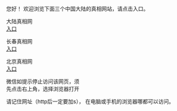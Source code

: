 
   您好！ 欢迎浏览下面三个中国大陆的真相网站，请点击入口。 <br/>






   大陆真相网<br/>
<a href="https://is.gd/cEKQ64%" id="dlLink" rel="nofollow">入口</a>

   长春真相网<br/>
<a href="https://is.gd/cEKQ64%" id="ccLink" rel="nofollow">入口</a>


   北京真相网<br/>
<a href="https://is.gd/cEKQ64%" id="bjLink" rel="nofollow">入口</a>



   微信如提示停止访问该网页，须<br/>
   先点击右上角，选择浏览器打开<br/>

   请记住网址（http后一定要加s）， 在电脑或手机的浏览器哪都可以访问。

